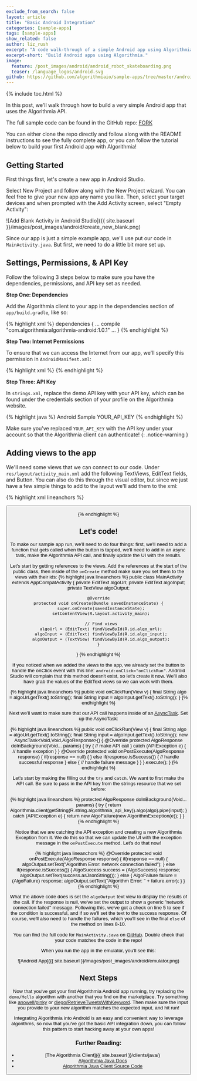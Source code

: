 ```yaml
---
exclude_from_search: false
layout: article
title: "Basic Android Integration"
categories: [sample-apps]
tags: [sample-apps]
show_related: false
author: liz_rush
excerpt: "A code walk-through of a simple Android app using Algorithmia."
excerpt-short: "Build Android apps using Algorithmia."
image:
  feature: /post_images/android/android_robot_skateboarding.png
  teaser: /language_logos/android.svg
github: https://github.com/algorithmiaio/sample-apps/tree/master/android/basic_integration
---
```


{% include toc.html %}

In this post, we'll walk through how to build a very simple Android app that uses the Algorithmia API.

The full sample code can be found in the GitHub repo: <a href="https://github.com/algorithmiaio/sample-apps/tree/master/android/basic_integration" class="btn btn-default btn-primary"><i class="fa fa-github" aria-hidden="true"></i> FORK</a>

You can either clone the repo directly and follow along with the README instructions to see the fully complete app, or you can follow the tutorial below to build your first Android app with Algorithmia!


## Getting Started

First things first, let's create a new app in Android Studio.

Select New Project and follow along with the New Project wizard. You can feel free to give your new app any name you like. Then, select your target devices and when prompted with the Add Activity screen, select "Empty Activity":

![Add Blank Activity in Android Studio]({{ site.baseurl }}/images/post_images/android/create_new_blank.png)

Since our app is just a simple example app, we'll use put our code in `MainActivity.java`. But first, we need to do a little bit more set up.

## Settings, Permissions, & API Key

Follow the following 3 steps below to make sure you have the dependencies, permissions, and API key set as needed.

**Step One: Dependencies**

Add the Algorithmia client to your app in the dependencies section of `app/build.gradle`, like so:

{% highlight xml %}
dependencies {
    ...
    compile "com.algorithmia:algorithmia-android:1.0.1"
    ...
}
{% endhighlight %}

**Step Two: Internet Permissions**

To ensure that we can access the Internet from our app, we'll specify this permission in `AndroidManifest.xml`:

{% highlight xml %}
<uses-permission android:name="android.permission.INTERNET" />
{% endhighlight %}

**Step Three: API Key**

In `strings.xml`, replace the demo API key with your API key, which can be found under the credentials section of your profile on the Algorithmia website.

{% highlight java %}
<resources>
    <string name="app_name">Android Sample</string>
    <string name="algorithmia_api_key">YOUR_API_KEY</string>
</resources>
{% endhighlight %}

Make sure you've replaced `YOUR_API_KEY` with the API key under your account so that the Algorithmia client can authenticate!
{: .notice-warning }

## Adding views to the app

We'll need some views that we can connect to our code. Under `res/layout/activity_main.xml` add the following TextViews, EditText fields, and Button. You can also do this through the visual editor, but since we just have a few simple things to add to the layout we'll add them to the xml:

{% highlight xml lineanchors %}
<TextView
    android:layout_width="wrap_content"
    android:layout_height="wrap_content"
    android:text="Algorithm" />

<EditText
    android:id="@+id/algo_url"
    android:layout_width="match_parent"
    android:layout_height="wrap_content"
    android:text="demo/hello"/>

<TextView
    android:layout_width="wrap_content"
    android:layout_height="wrap_content"
    android:text="Algorithm Input" />

<EditText
    android:id="@+id/algo_input"
    android:layout_width="match_parent"
    android:layout_height="wrap_content"
    android:text="foo"/>

<Button
    android:id="@+id/algo_run"
    android:layout_width="wrap_content"
    android:layout_height="wrap_content"
    android:layout_marginBottom="20dp"
    android:onClick="onClickRun"
    android:text="Run"/>

<TextView
    android:layout_width="wrap_content"
    android:layout_height="wrap_content"
    android:text="Algorithm Output" />

<TextView
    android:id="@+id/algo_output"
    android:layout_width="wrap_content"
    android:layout_height="wrap_content" />
{% endhighlight %}


## Let's code!

To make our sample app run, we'll need to do four things: first, we'll need to add a function that gets called when the button is tapped, we'll need to add in an async task, make the Algorithmia API call, and finally update the UI with the results.

Let's start by getting references to the views. Add the references at the start of the public class, then inside of the `onCreate` method make sure you set them to the views with their ids:
{% highlight java lineanchors %}
public class MainActivity extends AppCompatActivity {
  private EditText algoUrl;
  private EditText algoInput;
  private TextView algoOutput;

    @Override
    protected void onCreate(Bundle savedInstanceState) {
      super.onCreate(savedInstanceState);
      setContentView(R.layout.activity_main);

      // Find views
      algoUrl = (EditText) findViewById(R.id.algo_url);
      algoInput = (EditText) findViewById(R.id.algo_input);
      algoOutput = (TextView) findViewById(R.id.algo_output);
    }
}
{% endhighlight %}

If you noticed when we added the views to the app, we already set the button to handle the onClick event with this line: `android:onClick="onClickRun"`. Android Studio will complain that this method doesn't exist, so let's create it now. We'll also have grab the values of the EditText views so we can work with them.

{% highlight java lineanchors %}
public void onClickRun(View v) {
  final String algo = algoUrl.getText().toString();
  final String input = algoInput.getText().toString();
}
{% endhighlight %}

Next we'll want to make sure that our API call happens inside of an [AsyncTask](http://developer.android.com/training/basics/network-ops/connecting.html). Set up the AsyncTask:

{% highlight java lineanchors %}
public void onClickRun(View v) {
  final String algo = algoUrl.getText().toString();
  final String input = algoInput.getText().toString();
  new AsyncTask<Void,Void,AlgoResponse>() {
    @Override
    protected AlgoResponse doInBackground(Void... params) {
      try {
        // make API call
      } catch (APIException e) {
       // handle exception
      }
    }
    @Override
    protected void onPostExecute(AlgoResponse response) {
        if(response == null) {
        } else if(response.isSuccess()) {
            // handle successful response
        } else {
           // handle failure message
        }
    }
  }.execute();
}
{% endhighlight %}

Let's start by making the filling out the `try`
 and `catch`. We want to first make the API call. Be sure to pass in the API key from the strings resource that we set before:

 {% highlight java lineanchors %}
protected AlgoResponse doInBackground(Void... params) {
  try {
    return Algorithmia.client(getString(R.string.algorithmia_api_key)).algo(algo).pipe(input);
  } catch (APIException e) {
    return new AlgoFailure(new AlgorithmException(e));
  }
}
{% endhighlight %}

Notice that we are catching the API exception and creating a new Algorithmia Exception from it. We do this so that we can update the UI with the exception message in the `onPostExecute` method. Let's do that now!

{% highlight java lineanchors %}
@Override
  protected void onPostExecute(AlgoResponse response) {
    if(response == null) {
      algoOutput.setText("Algorithm Error: network connection failed");
    } else if(response.isSuccess()) {
      AlgoSuccess success = (AlgoSuccess) response;
      algoOutput.setText(success.asJsonString());
    } else {
      AlgoFailure failure = (AlgoFailure) response;
      algoOutput.setText("Algorithm Error: " + failure.error);
    }
  }
{% endhighlight %}

What the above code does is set the `algoOutput` text view to display the results of the call. If the response is null, we've set the output to show a generic "network connection failed" message. Following this, we've got a check on line 5 to see if the condition is successful, and if so we'll set the text to the success response. Of course, we'll also need to handle the failures, which you'll see in the final `else` of the method on lines 8-10.

You can find the full code for `MainActivity.java`
on [GitHub](https://github.com/algorithmiaio/sample-apps/blob/master/android/basic_integration/app/src/main/java/com/algorithmia/androidsample/MainActivity.java). Double check that your code matches the code in the repo!

When you run the app in the emulator, you'll see this:

![Android App]({{ site.baseurl }}/images/post_images/android/emulator.png)

## Next Steps

Now that you've got your first Algorithmia Android app running, try replacing the `demo/Hello` algorithm with another that you find on the marketplace. Try something like [anowell/pinky](https://algorithmia.com/algorithms/anowell/pinky) or [diego/RetrieveTweetsWithKeyword](https://algorithmia.com/algorithms/diego/RetrieveTweetsWithKeyword). Then make sure the input you provide to your new algorithm matches the expected input, and hit run!

Integrating Algorithmia into Android is an easy and convenient way to leverage algorithms, so now that you've got the basic API integration down, you can follow this pattern to start hacking away at your own apps!

### Further Reading:

* [The Algorithmia Client]({{ site.baseurl }}/clients/java/)
* [Algorithmia Java Docs](https://www.javadoc.io/doc/com.algorithmia/algorithmia-client) <i class="fa fa-external-link"></i>
* <a href="https://github.com/algorithmiaio/algorithmia-java">[Algorithmia Java Client Source Code](https://github.com/algorithmiaio/algorithmia-java) <i class="fa fa-external-link"></i>
